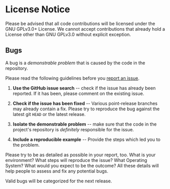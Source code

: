 License Notice
==============

Please be advised that all code contributions will be licensed under the
GNU GPLv3.0+ License. We cannot accept contributions that already hold a
License other than GNU GPLv3.0 without explicit exception.

Bugs
----

A bug is a *demonstrable problem* that is caused by the code in the repository.

Please read the following guidelines before you 
[report an issue](https://github.com/MTecknology/datagather/issues).

1.  **Use the GitHub issue search** -- check if the issue has already been reported.
    If it has been, please comment on the existing issue.

2.  **Check if the issue has been fixed** -- Various point-release branches may
    already contain a fix. Please try to reproduce the bug against the latest git
    ``HEAD`` or the latest release.

3.  **Isolate the demonstrable problem** -- make sure that the code in the project's
    repository is *definitely* responsible for the issue.

4.  **Include a reproducible example** -- Provide the steps which led you to the
    problem.

Please try to be as detailed as possible in your report, too. What is your
environment? What steps will reproduce the issue? What Operating System? What
would you expect to be the outcome? All these details will help people to
assess and fix any potential bugs.

Valid bugs will be categorized for the next release.
